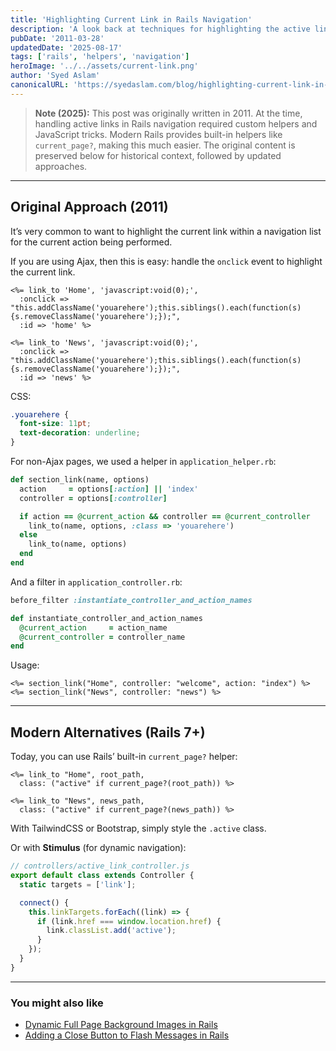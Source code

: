 ```yaml
---
title: 'Highlighting Current Link in Rails Navigation'
description: 'A look back at techniques for highlighting the active link in Rails navigation, with modern alternatives using current_page? and Stimulus.'
pubDate: '2011-03-28'
updatedDate: '2025-08-17'
tags: ['rails', 'helpers', 'navigation']
heroImage: '../../assets/current-link.png'
author: 'Syed Aslam'
canonicalURL: 'https://syedaslam.com/blog/highlighting-current-link-in-rails-navigation/'
---
```


> **Note (2025):**
> This post was originally written in 2011. At the time, handling active links in Rails navigation required custom helpers and JavaScript tricks. Modern Rails provides built-in helpers like `current_page?`, making this much easier. The original content is preserved below for historical context, followed by updated approaches.

---

## Original Approach (2011)

It’s very common to want to highlight the current link within a navigation list for the current action being performed.

If you are using Ajax, then this is easy: handle the `onclick` event to highlight the current link.

```erb
<%= link_to 'Home', 'javascript:void(0);',
  :onclick => "this.addClassName('youarehere');this.siblings().each(function(s){s.removeClassName('youarehere');});",
  :id => 'home' %>

<%= link_to 'News', 'javascript:void(0);',
  :onclick => "this.addClassName('youarehere');this.siblings().each(function(s){s.removeClassName('youarehere');});",
  :id => 'news' %>
```

CSS:

```css
.youarehere {
  font-size: 11pt;
  text-decoration: underline;
}
```

For non-Ajax pages, we used a helper in `application_helper.rb`:

```ruby
def section_link(name, options)
  action     = options[:action] || 'index'
  controller = options[:controller]

  if action == @current_action && controller == @current_controller
    link_to(name, options, :class => 'youarehere')
  else
    link_to(name, options)
  end
end
```

And a filter in `application_controller.rb`:

```ruby
before_filter :instantiate_controller_and_action_names

def instantiate_controller_and_action_names
  @current_action     = action_name
  @current_controller = controller_name
end
```

Usage:

```erb
<%= section_link("Home", controller: "welcome", action: "index") %>
<%= section_link("News", controller: "news") %>
```

---

## Modern Alternatives (Rails 7+)

Today, you can use Rails’ built-in `current_page?` helper:

```erb
<%= link_to "Home", root_path,
  class: ("active" if current_page?(root_path)) %>

<%= link_to "News", news_path,
  class: ("active" if current_page?(news_path)) %>
```

With TailwindCSS or Bootstrap, simply style the `.active` class.

Or with **Stimulus** (for dynamic navigation):

```javascript
// controllers/active_link_controller.js
export default class extends Controller {
  static targets = ['link'];

  connect() {
    this.linkTargets.forEach((link) => {
      if (link.href === window.location.href) {
        link.classList.add('active');
      }
    });
  }
}
```

---

### You might also like

- [Dynamic Full Page Background Images in Rails](/blog/dynamic-full-page-background-images-in-rails)
- [Adding a Close Button to Flash Messages in Rails](/blog/adding-a-close-button-to-flash-messages-in-rails)
